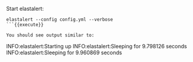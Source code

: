 Start elastalert:
```
elastalert --config config.yml --verbose
```{{execute}}

You should see output similar to:
```
INFO:elastalert:Starting up
INFO:elastalert:Sleeping for 9.798126 seconds
INFO:elastalert:Sleeping for 9.960869 seconds
```
